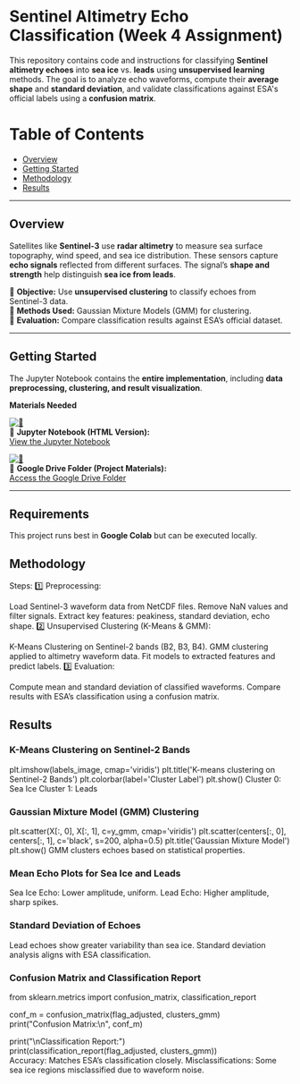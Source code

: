 # Sentinel Altimetry Echo Classification (Week 4 Assignment)

This repository contains code and instructions for classifying **Sentinel altimetry echoes** into **sea ice** vs. **leads** using **unsupervised learning** methods. The goal is to analyze echo waveforms, compute their **average shape** and **standard deviation**, and validate classifications against ESA's official labels using a **confusion matrix**.

#  Table of Contents
- [Overview](#overview)
- [Getting Started](#getting-started)
- [Methodology](#methodology)
- [Results](#results)


---

##  Overview

Satellites like **Sentinel-3** use **radar altimetry** to measure sea surface topography, wind speed, and sea ice distribution. These sensors capture **echo signals** reflected from different surfaces. The signal’s **shape and strength** help distinguish **sea ice from leads**.

🔹 **Objective:** Use **unsupervised clustering** to classify echoes from Sentinel-3 data.  
🔹 **Methods Used:** Gaussian Mixture Models (GMM) for clustering.  
🔹 **Evaluation:** Compare classification results against ESA’s official dataset.  

---

##  Getting Started

The Jupyter Notebook contains the **entire implementation**, including **data preprocessing, clustering, and result visualization**.


 **Materials Needed**

[![🔵](https://img.shields.io/badge/Jupyter-Notebook-blue)](https://cpomucl.github.io/GEOL0069-AI4EO/Chapter1_Unsupervised_Learning_Methods_2.html#)  
📘 **Jupyter Notebook (HTML Version):**  
[View the Jupyter Notebook](https://cpomucl.github.io/GEOL0069-AI4EO/Chapter1_Unsupervised_Learning_Methods_2.html#)  

[![📂](https://img.shields.io/badge/Google-Drive-grey)](https://drive.google.com/drive/folders/1SxmGM9_UJk-M5bEOoTfM_4urvr0257H3)  
📂 **Google Drive Folder (Project Materials):**  
[Access the Google Drive Folder](https://drive.google.com/drive/folders/1SxmGM9_UJk-M5bEOoTfM_4urvr0257H3)  


---

##  Requirements
This project runs best in **Google Colab** but can be executed locally. 

## Methodology
 Steps:
1️⃣ Preprocessing:

Load Sentinel-3 waveform data from NetCDF files.
Remove NaN values and filter signals.
Extract key features: peakiness, standard deviation, echo shape.
2️⃣ Unsupervised Clustering (K-Means & GMM):

K-Means Clustering on Sentinel-2 bands (B2, B3, B4).
GMM clustering applied to altimetry waveform data.
Fit models to extracted features and predict labels.
3️⃣ Evaluation:

Compute mean and standard deviation of classified waveforms.
Compare results with ESA’s classification using a confusion matrix.
## Results
### K-Means Clustering on Sentinel-2 Bands

plt.imshow(labels_image, cmap='viridis')
plt.title('K-means clustering on Sentinel-2 Bands')
plt.colorbar(label='Cluster Label')
plt.show()
Cluster 0: Sea Ice
Cluster 1: Leads

### Gaussian Mixture Model (GMM) Clustering
plt.scatter(X[:, 0], X[:, 1], c=y_gmm, cmap='viridis')
plt.scatter(centers[:, 0], centers[:, 1], c='black', s=200, alpha=0.5)
plt.title('Gaussian Mixture Model')
plt.show()
GMM clusters echoes based on statistical properties.

### Mean Echo Plots for Sea Ice and Leads

Sea Ice Echo: Lower amplitude, uniform.
Lead Echo: Higher amplitude, sharp spikes.
### Standard Deviation of Echoes

Lead echoes show greater variability than sea ice.
Standard deviation analysis aligns with ESA classification.
### Confusion Matrix and Classification Report

from sklearn.metrics import confusion_matrix, classification_report  

conf_m = confusion_matrix(flag_adjusted, clusters_gmm)  
print("Confusion Matrix:\n", conf_m)  

print("\nClassification Report:")  
print(classification_report(flag_adjusted, clusters_gmm))  
Accuracy: Matches ESA’s classification closely.
Misclassifications: Some sea ice regions misclassified due to waveform noise.

